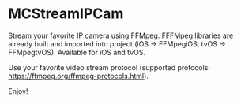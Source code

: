 # MCStreamIPCam
Stream your favorite IP camera using FFMpeg. 
FFFMpeg libraries are already built and imported into project (iOS -> FFMpegiOS, tvOS -> FFMpegtvOS).
Available for iOS and tvOS.

Use your favorite video stream protocol (supported protocols: https://ffmpeg.org/ffmpeg-protocols.html).

Enjoy!
